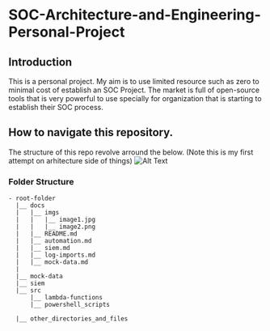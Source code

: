 # SOC-Architecture-and-Engineering-Personal-Project

## Introduction
This is a personal project. My aim is to use limited resource such as zero to minimal cost of establish an SOC Project.
The market is full of open-source tools that is very powerful to use specially for organization that is starting to establish 
their SOC process.

## How to navigate this repository. 
The structure of this repo revolve arround the below. (Note this is my first attempt on arhitecture side of things) 
![Alt Text](./imgs/docs/main-architecture.png)

### Folder Structure
```
- root-folder
  |__ docs
  |   |__ imgs
  |   |   |__ image1.jpg
  |   |   |__ image2.png
  |   |__ README.md
  |   |__ automation.md
  |   |__ siem.md
  |   |__ log-imports.md
  |   |__ mock-data.md
  |
  |__ mock-data
  |__ siem
  |__ src
      |__ lambda-functions
      |__ powershell_scripts
      
  |__ other_directories_and_files

```